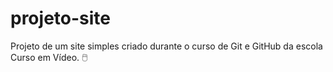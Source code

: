 # projeto-site
 
 Projeto de um site simples criado durante o curso de Git e GitHub da escola Curso em Vídeo. 🖱️
